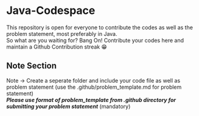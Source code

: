 # Java-Codespace
This repository is open for everyone to contribute the codes as well as the problem statement, most preferably in Java.
<br>
So what are you waiting for? Bang On! Contribute your codes here and maintain a Github Contribution streak 😁<br>
## Note Section
Note -> Create a seperate folder and include your code file as well as problem statement (use the .github/problem_template.md for problem statement)
<br>
***Please use format of problem_template from .github directory for submitting your problem statement*** (mandatory)
